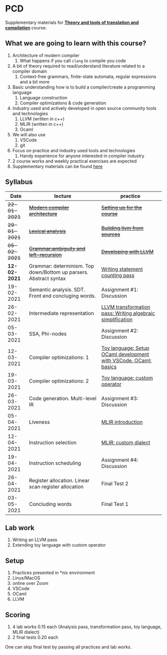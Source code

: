 # PCD

Supplementary materials for [**Theory and tools of translation and compilation**](https://www.hse.ru/edu/courses/339578065) course.

## What we are going to learn with this course?

1. Architecture of modern compiler
    1. What happens if you call `clang` to compile you code
1. A bit of theory required to read/understand literature related to a compiler domain
    1. Context-free grammars, finite-state automata, regular expressions and a bit more
1. Basic understanding how is to build a compiler/create a programming language
    1. Language construction
    1. Compiler optimizations & code generation
1. Industry used and actively developed in open source community tools and technologies
    1. LLVM (written in c++)
    1. MLIR (written in c++)
    1. Ocaml
1. We will also use
    1. VSCode
    1. git
1. Focus on practice and industry used tools and technologies
    1. Handy experience for anyone interested in compiler industry
1. 2 course works and weekly practical exercises are expected
1. Supplementary materials can be found [here](links.md)

## Syllabus

| Date         | lecture                                                                           | practice                                                     |
| ------------ | --------------------------------------------------------------------------------- | ------------------------------------------------------------ |
|~~22-01-2021~~|	[~~Modern compiler architecture~~](lectures/0-modern-compiler-architecture.md) | [~~Setting up for the course~~](practices/p0/assignment.md)  |
|~~29-01-2021~~|	[~~Lexical analysis~~](lectures/1-lexical-analysis.md)                         | [~~Building llvm from sources~~](practices/p1/assignment.md) |
|~~05-02-2021~~|	[~~Grammar:ambiguity and left-recursion~~](lectures/2-grammar.md)              | [~~Developing with LLVM~~](practices/p2/assignment.md)       |
|**12-02-2021**|	Grammar: determinism. Top down/Bottom up parsers. Abstract syntax              | [Writing statement counting pass](practices/p3/assignment.md)|
|  19-02-2021  |	Semantic analysis. SDT. Front end concluging words.                            | Assignment #1: Discussion |
|  26-02-2021  |	Intermediate representation                                                    | [LLVM transformation pass: Writing algebraic simplification]()|
|  05-03-2021  |	SSA, Phi-nodes                                                                 | Assignment #2: Discussion|
|  12-03-2021  |	Compiler optimizations: 1                                                      | [Toy language: Setup OCaml development with VSCode. OCaml: basics]() |
|  19-03-2021  |	Compiler optimizations: 2                                                      | [Toy language: custom operator]() |
|  26-03-2021  |	Code generation. Multi-level IR                                                | Assignment #3: Discussion |
|  05-04-2021  |	Liveness                                                                       | [MLIR introduction]() |
|  12-04-2021  |	Instruction selection                                                          | [MLIR: custom dialect]() |
|  19-04-2021  |	Instruction scheduling                                                         | Assignment #4: Discussion |
|  26-04-2021  |	Register allocation. Linear scan register allocation                           | Final Test 2|
|  03-05-2021  |	Concluding words                                                               | Final Test 1|

## Lab work

1. Writing an LLVM pass
1. Extending toy language with custom operator

## Setup

1. Practices presented in \*nix environment
1. Linux/MacOS
1. online over Zoom
1. VSCode
1. OCaml
1. LLVM

## Scoring

1. 4 lab works 0.15 each (Analysis pass, transformation pass, toy language, MLIR dialect)
1. 2 final tests 0.20 each

One can skip final test by passing all practices and lab works.
